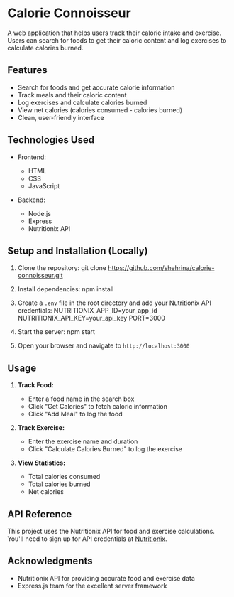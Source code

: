 # Calorie Connoisseur

A web application that helps users track their calorie intake and exercise. Users can search for foods to get their caloric content and log exercises to calculate calories burned.

## Features

- Search for foods and get accurate calorie information
- Track meals and their caloric content
- Log exercises and calculate calories burned
- View net calories (calories consumed - calories burned)
- Clean, user-friendly interface

## Technologies Used

- Frontend:
  - HTML
  - CSS
  - JavaScript

- Backend:
  - Node.js
  - Express
  - Nutritionix API

## Setup and Installation (Locally)

1. Clone the repository: 
git clone https://github.com/shehrina/calorie-connoisseur.git
2. Install dependencies:
npm install
3. Create a `.env` file in the root directory and add your Nutritionix API credentials:
NUTRITIONIX_APP_ID=your_app_id
NUTRITIONIX_API_KEY=your_api_key
PORT=3000
4. Start the server:
npm start


5. Open your browser and navigate to `http://localhost:3000`

## Usage

1. **Track Food:**
   - Enter a food name in the search box
   - Click "Get Calories" to fetch caloric information
   - Click "Add Meal" to log the food

2. **Track Exercise:**
   - Enter the exercise name and duration
   - Click "Calculate Calories Burned" to log the exercise

3. **View Statistics:**
   - Total calories consumed
   - Total calories burned
   - Net calories

## API Reference

This project uses the Nutritionix API for food and exercise calculations. You'll need to sign up for API credentials at [Nutritionix](https://www.nutritionix.com/business/api).

## Acknowledgments

- Nutritionix API for providing accurate food and exercise data
- Express.js team for the excellent server framework
